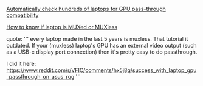 [Automatically check hundreds of laptops for GPU pass-through compatibility](https://forum.level1techs.com/t/automatically-check-hundreds-of-laptops-for-gpu-pass-through-compatibility/128960)

[How to know if laptop is MUXed or MUXless](https://www.reddit.com/r/VFIO/comments/j64vkx/how_to_know_if_laptop_is_muxed_or_muxless/)

quote: '''
every laptop made in the last 5 years is muxless. That tutorial it outdated. If your (muxless) laptop's GPU has an external video output (such as a USB-c display port connection) then it's pretty easy to do passthrough.

I did it here: https://www.reddit.com/r/VFIO/comments/hx5j8q/success_with_laptop_gpu_passthrough_on_asus_rog
'''
